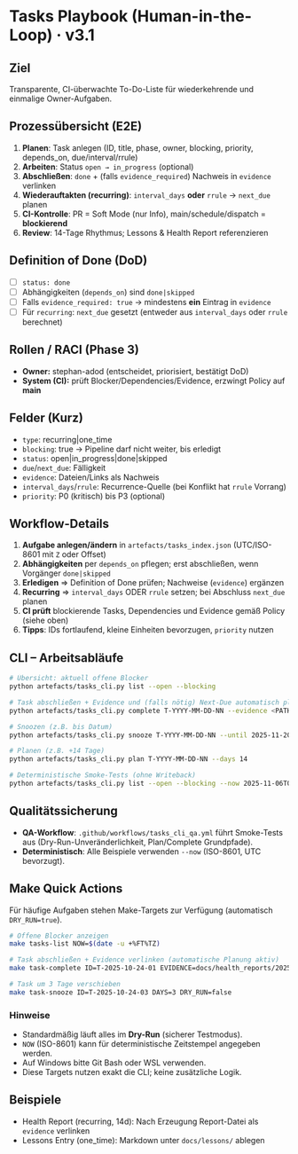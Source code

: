 # Tasks Playbook (Human-in-the-Loop) · v3.1

## Ziel
Transparente, CI-überwachte To-Do-Liste für wiederkehrende und einmalige Owner-Aufgaben.

## Prozessübersicht (E2E)
1. **Planen**: Task anlegen (ID, title, phase, owner, blocking, priority, depends_on, due/interval/rrule)
2. **Arbeiten**: Status `open → in_progress` (optional)
3. **Abschließen**: `done` + (falls `evidence_required`) Nachweis in `evidence` verlinken
4. **Wiederauftakten (recurring)**: `interval_days` **oder** `rrule` → `next_due` planen
5. **CI-Kontrolle**: PR = Soft Mode (nur Info), main/schedule/dispatch = **blockierend**
6. **Review**: 14-Tage Rhythmus; Lessons & Health Report referenzieren

## Definition of Done (DoD)
- [ ] `status: done`
- [ ] Abhängigkeiten (`depends_on`) sind `done|skipped`
- [ ] Falls `evidence_required: true` → mindestens **ein** Eintrag in `evidence`
- [ ] Für `recurring`: `next_due` gesetzt (entweder aus `interval_days` oder `rrule` berechnet)

## Rollen / RACI (Phase 3)
- **Owner:** stephan-adod (entscheidet, priorisiert, bestätigt DoD)
- **System (CI):** prüft Blocker/Dependencies/Evidence, erzwingt Policy auf **main**

## Felder (Kurz)
- `type`: recurring|one_time
- `blocking`: true -> Pipeline darf nicht weiter, bis erledigt
- `status`: open|in_progress|done|skipped
- `due`/`next_due`: Fälligkeit
- `evidence`: Dateien/Links als Nachweis
- `interval_days`/`rrule`: Recurrence-Quelle (bei Konflikt hat `rrule` Vorrang)
- `priority`: P0 (kritisch) bis P3 (optional)

## Workflow-Details
1. **Aufgabe anlegen/ändern** in `artefacts/tasks_index.json` (UTC/ISO-8601 mit `Z` oder Offset)
2. **Abhängigkeiten** per `depends_on` pflegen; erst abschließen, wenn Vorgänger `done|skipped`
3. **Erledigen** ⇒ Definition of Done prüfen; Nachweise (`evidence`) ergänzen
4. **Recurring** ⇒ `interval_days` ODER `rrule` setzen; bei Abschluss `next_due` planen
5. **CI prüft** blockierende Tasks, Dependencies und Evidence gemäß Policy (siehe oben)
6. **Tipps**: IDs fortlaufend, kleine Einheiten bevorzugen, `priority` nutzen

## CLI – Arbeitsabläufe
```bash
# Übersicht: aktuell offene Blocker
python artefacts/tasks_cli.py list --open --blocking

# Task abschließen + Evidence und (falls nötig) Next-Due automatisch planen
python artefacts/tasks_cli.py complete T-YYYY-MM-DD-NN --evidence <PATH>

# Snoozen (z.B. bis Datum)
python artefacts/tasks_cli.py snooze T-YYYY-MM-DD-NN --until 2025-11-20T09:00:00Z

# Planen (z.B. +14 Tage)
python artefacts/tasks_cli.py plan T-YYYY-MM-DD-NN --days 14

# Deterministische Smoke-Tests (ohne Writeback)
python artefacts/tasks_cli.py list --open --blocking --now 2025-11-06T09:00:00Z --dry-run
```

## Qualitätssicherung
- **QA-Workflow**: `.github/workflows/tasks_cli_qa.yml` führt Smoke-Tests aus (Dry-Run-Unveränderlichkeit, Plan/Complete Grundpfade).
- **Deterministisch**: Alle Beispiele verwenden `--now` (ISO-8601, UTC bevorzugt).

## Make Quick Actions
Für häufige Aufgaben stehen Make-Targets zur Verfügung (automatisch `DRY_RUN=true`).

```bash
# Offene Blocker anzeigen
make tasks-list NOW=$(date -u +%FT%TZ)

# Task abschließen + Evidence verlinken (automatische Planung aktiv)
make task-complete ID=T-2025-10-24-01 EVIDENCE=docs/health_reports/2025-11-06_health_report.md DRY_RUN=false

# Task um 3 Tage verschieben
make task-snooze ID=T-2025-10-24-03 DAYS=3 DRY_RUN=false
```

### Hinweise
- Standardmäßig läuft alles im **Dry-Run** (sicherer Testmodus).
- `NOW` (ISO-8601) kann für deterministische Zeitstempel angegeben werden.
- Auf Windows bitte Git Bash oder WSL verwenden.
- Diese Targets nutzen exakt die CLI; keine zusätzliche Logik.

## Beispiele
- Health Report (recurring, 14d): Nach Erzeugung Report-Datei als `evidence` verlinken
- Lessons Entry (one_time): Markdown unter `docs/lessons/` ablegen
